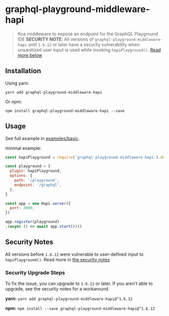 # graphql-playground-middleware-hapi

> Koa middleware to expose an endpoint for the GraphQL Playground IDE
> **SECURITY NOTE**: All versions of `graphql-playground-middleware-hapi` until `1.6.12` or later have a security vulnerability when unsanitized user input is used while invoking `hapiPlayground()`. [Read more below](#security-notes)

## Installation

Using yarn:

```console
yarn add graphql-playground-middleware-hapi
```

Or npm:

```console
npm install graphql-playground-middleware-hapi --save
```

## Usage

See full example in [examples/basic](https://github.com/prisma/graphql-playground/tree/master/packages/graphql-playground-middleware-hapi/examples/basic).

minimal example:

```js
const hapiPlayground = require('graphql-playground-middleware-hapi').default

const playground = {
  plugin: hapiPlayground,
  options: {
    path: '/playground',
    endpoint: '/graphql',
  },
}

const app = new Hapi.server({
  port: 3000,
})

app.register(playground)
;(async () => await app.start())()
```

## Security Notes

All versions before `1.6.12` were vulnerable to user-defined input to `hapiPlayground()`. Read more in [the security notes](https://github.com/prisma/graphql-playground/tree/master/SECURITY.md)

### Security Upgrade Steps

To fix the issue, you can upgrade to `1.6.12` or later. If you aren't able to upgrade, see the security notes for a workaround.

**yarn:**
`yarn add graphql-playground-middleware-hapi@^1.6.12`

**npm:**
`npm install --save graphql-playground-middleware-hapi@^1.6.12`
